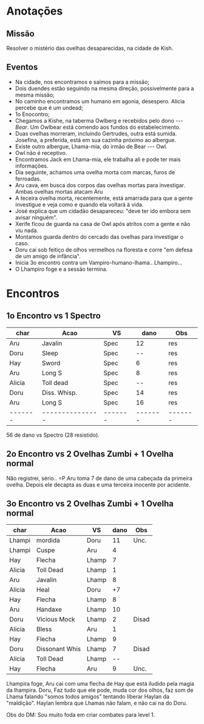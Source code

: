 
# Anotações

## Missão

Resolver o mistério das ovelhas desaparecidas, na cidade de Kish.

## Eventos

* Na cidade, nos encontramos e saímos para a missão;
* Dois duendes estão seguindo na mesma direção, possivelmente para a mesma missão;
* No caminho encontramos um humano em agonia, desespero. Alicia percebe que é um undead;
* 1o Enocontro;
* Chegamos a Kishe, na taberma Owlberg e recebidos pelo dono --- *Bear*. Um Owlbear está comendo aos fundos do estabelecimento.
* Duas ovelhas morreram, incluindo Gertrudes, outra está sumida. Josefina, a preferida, está em sua cazinha próximo ao albergue.
* Existe outro albergue, Lhama-mia, do irmão de Bear --- Owl.
* Owl não é receptivo.
* Encontramos Jack em Lhama-mia, ele trabalha ali e pode ter mais informações. 
* Dia seguinte, achamos uma ovelha morta com marcas, furos de ferroadas.
* Aru cava, em busca dos corpos das ovelhas mortas para investigar. Ambas ovelhas mortas atacam Aru
* A teceira ovelha morta, recentemente, está amarrada para que a gente investigue e veja como e quando ela voltará à vida.
* José explica que um cidadão desapareceu: "deve ter ido embora sem avisar ninguém".
* Xerife ficou de guarda na casa de Owl após atritos com a gente e não viu nada.
* Montamos guarda dentro do cercado das ovelhas para investigar o caso.
* Doru cai sob feitiço de olhos vermelhos na floresta e corre "em defesa de um amigo de infância".
* Inicia 3o encontro contra um Vampiro-humano-lhama.. Lhampiro...
* O Lhampiro foge e a sessão termina.


# Encontros

## 1o Encontro vs 1 Spectro

| char	| Acao		|  VS	| dano	| Obs	|
|-------|---------------|-------|-------|-------|
| Aru	| Javalin	| Spec	|  12   | res	|
| Doru	| Sleep		| Spec	|  --	| res	|
| Hay	| Sword  	| Spec	|   6   | res	|
| Aru	| Long S 	| Spec	|   8   | res	|
|Alicia	| Toll dead 	| Spec	|  --	| res	|
| Doru	| Diss. Whisp.	| Spec	|  14   | res	|
| Aru	| Long S 	| Spec	|  16   | res	|
|-------|---------------|-------|-------|-------|

56 de dano vs Spectro (28 resistido).

## 2o Encontro vs 2 Ovelhas Zumbi + 1 Ovelha normal

Não registrei, sério.. =P
Aru toma 7 de dano de uma cabeçada da primeira ovelha. 
Depois ele decapta as duas e uma terceira inocente por acidente.


## 3o Encontro vs 2 Ovelhas Zumbi + 1 Ovelha normal

| char	| Acao		|  VS	| dano	| Obs	|
|-------|---------------|-------|-------|-------|
|Lhampi	|mordida	|Doru	| 11	| Unc.	|
|Lhampi	|Cuspe		|Aru	|  4	|	|
| Hay	|Flecha		|Lhamp	|  7	|	|
|Alicia	|Toll Dead	|Lhamp	|  1	|	|
| Aru	|Javalin 	|Lhamp	|  8	|	|
|Alicia	| Heal		| Doru	| +7	|	|
| Hay	|Flecha		|Lhamp	|  8	|	|
| Aru	|Handaxe 	|Lhamp	| 10	|	|
| Doru	|Vicious Mock	|Lhamp	|  2	| Disad |
|Alicia	| Bless		| Aru	|  1	|	|
| Hay	|Flecha		|Lhamp	|  9	|	|
| Doru	|Dissonant Whis	|Lhamp	|  7	| Disad |
|Alicia	|Toll Dead	|Lhamp	| --	|	|
| Hay	|Flecha		| Aru	|  9	| Unc.	|

Lhampira foge, Aru cai com uma flecha de Hay que está iludido pela magia da lhampira.
Doru, Faz tudo que ele pode, muda cor dos olhos, faz som de Lhama falando "somos todos amigos" tentando liberar Haylan da "maldição".
Haylan lembra que Lhamas não falam, e não cai na do Doru.

Obs do DM: Sou muito foda em criar combates para level 1.













